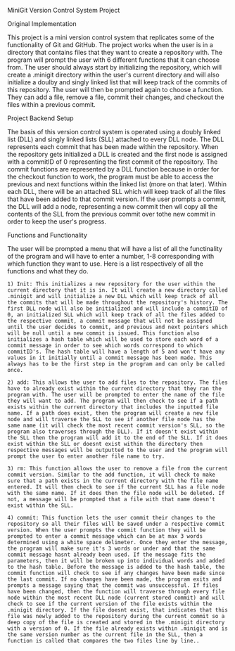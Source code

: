 MiniGit Version Control System Project

Original Implementation

This project is a mini version control system that replicates some of the functionality of Git and GitHub. The project works when the user is in a directory that contains files that they want to create a repository with. The program will prompt the user with 6 different functions that it can choose from. The user should always start by initializing the repository, which will create a .minigit directory within the user's current directory and will also initialize a doulby and singly linked list that will keep track of the commits of this repository. The user will then be prompted again to choose a function. They can add a file, remove a file, commit their changes, and checkout the files within a previous commit. 

Project Backend Setup

The basis of this version control system is operated using a doubly linked list (DLL) and singly linked lists (SLL) attached to every DLL node. The DLL represents each commit that has been made within the repository. When the repository gets initialized a DLL is created and the first node is assigned with a commitID of 0 representing the first commit of the repository. The commit functions are represented by a DLL function because in order for the checkout function to work, the program must be able to access the previous and next functions within the linked list (more on that later). Within each DLL, there will be an attached SLL which will keep track of all the files that have been added to that commit version. If the user prompts a commit, the DLL will add a node, representing a new commit then wll copy all the contents of the SLL from the previous commit over tothe new commit in order to keep the user's progress. 

Functions and Functionality

  The user will be prompted a menu that will have a list of all the functinality of the program and will have to enter a number, 1-8 corresponding with which function they want to use. Here is a list respectively of all the functions and what they do.
  
    1) Init: This initializes a new repository for the user within the current directory that it is in. It will create a new directory called .minigit and will initialize a new DLL which will keep track of all the commits that will be made throughout the repository's history. The first DLL node will also be initialized and will include a commitID of 0, an initialized SLL which will keep track of all the files added to the respective commit, a commit message that will not be assigned until the user decides to commit, and previous and next pointers which will be null until a new commit is issued. This function also initializes a hash table which will be used to store each word of a commit message in order to see which words correspond to which commitID's. The hash table will have a length of 5 and won't have any values in it initially until a commit message has been made. This always has to be the first step in the program and can only be called once.
  
    2) add: This allows the user to add files to the repository. The files have to already exist within the current directory that they ran the program with. The user will be prompted to enter the name of the file they will want to add. The program will then check to see if a path exists within the current directory that includes the inputted file name. If a path does exist, then the program will create a new file node and will traverse the SLL to see if another file node has the same name (it will check the most recent commit version's SLL, so the program also traverses through the DLL). If it doesn't exist within the SLL then the program will add it to the end of the SLL. If it does exist within the SLL or doesnt exist within the directory then respective messages will be outputted to the user and the program will prompt the user to enter another file name to try. 
    
    3) rm: This function allows the user to remove a file from the current commit version. Similar to the add function, it will check to make sure that a path exists in the current directory with the file name entered. It will then check to see if the current SLL has a file node with the same name. If it does then the file node will be deleted. If not, a message will be prompted that a file with that name doesn't exist within the SLL.
    
    4) commit: This function lets the user commit their changes to the repository so all their files will be saved under a respective commit version. When the user prompts the commit function they will be prompted to enter a commit message which can be at max 3 words determined using a white space delimeter. Once they enter the message, the program will make sure it's 3 words or under and that the same commit message hasnt already been used. If the message fits the parameters, then it will be broken up into individual words and added to the hash table. Before the message is added to the hash table, the commit function will check to see if any changes have been made since the last commit. If no changes have been made, the program exits and prompts a message saying that the commit was unsuccessful. If files have been changed, then the function will traverse through every file node within the most recent DLL node (current stored commit) and will check to see if the current version of the file exists within the .minigit directory. If the file doesnt exist, that indicates that this file was newly added to the repository during the current commit so a deep copy of the file is created and stored in the .minigit directory with a version of 0. If the file already exists within .minigit and is the same version number as the current file in the SLL, then a function is called that compares the two files line by line.. 
